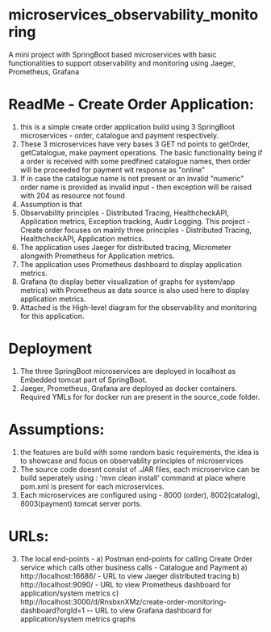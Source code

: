 # microservices_observability_monitoring
A mini project with SpringBoot based microservices with basic functionalities to support observability and monitoring using Jaeger, Prometheus, Grafana

 ReadMe - Create Order Application:
 ==================================

1. this is a simple create order application build using 3 SpringBoot microservices  - order, catalogue and payment respectively.
2. These 3 microservices have very bases 3 GET nd points to getOrder, getCatalogue, make payment operations. The basic functionality being if a order is received with some predfined 
    catalogue names, then order will be proceeded for payment wit response as "online" 
3. If in case the catalogue name is not present or an invalid "numeric" order name is provided as invalid input - then exception will be raised with 204 as resource not found
4. Assumption is that 
5. Observability principles - Distributed Tracing, HealthcheckAPI, Application metrics, Exception tracking, Audir Logging. This project - Create order focuses on mainly three 
   principles - Distributed Tracing, HealthcheckAPI, Application metrics.
6. The application uses Jaeger for distributed tracing, Micrometer alongwith Prometheus for Application metrics.
7. The application uses Prometheus dashboard to display application metrics.
8. Grafana (to display better visualization of graphs for system/app metrics) with Prometheus as data source is also used here to display application metrics.
9. Attached is the High-level diagram for the observability and monitoring for this application.
 
 
 Deployment
 =========
 
 1. The three SpringBoot microservices are deployed in localhost as Embedded tomcat part of SpringBoot.
 2. Jaeger, Prometheus, Grafana are deployed as docker containers. Required YMLs for for docker run are present in the source_code folder. 
 
 
 Assumptions:
 =============
 1. the features are build with some random basic requirements, the idea is to showcase and focus on observablity principles of microservices
 2. The source code doesnt consist of .JAR files, each microservice can be build seperately using : 'mvn clean install' command at place where pom.xml is present  for each microservices. 
 3. Each microservices are configured using - 8000 (order), 8002(catalog), 8003(payment) tomcat server ports.
 
 
 
 URLs:
 ====
 3. The local end-points  - 
	a) Postman end-points for calling Create Order service which calls other business calls - Catalogue and Payment
    a) http://localhost:16686/ - URL to view Jaeger distributed tracing
	b) http://localhost:9090/ - URL to view Prometheus dashboard for application/system metrics
	c) http://localhost:3000/d/RnsbxnXMz/create-order-monitoring-dashboard?orgId=1 -- URL to view Grafana dashboard for application/system metrics graphs


